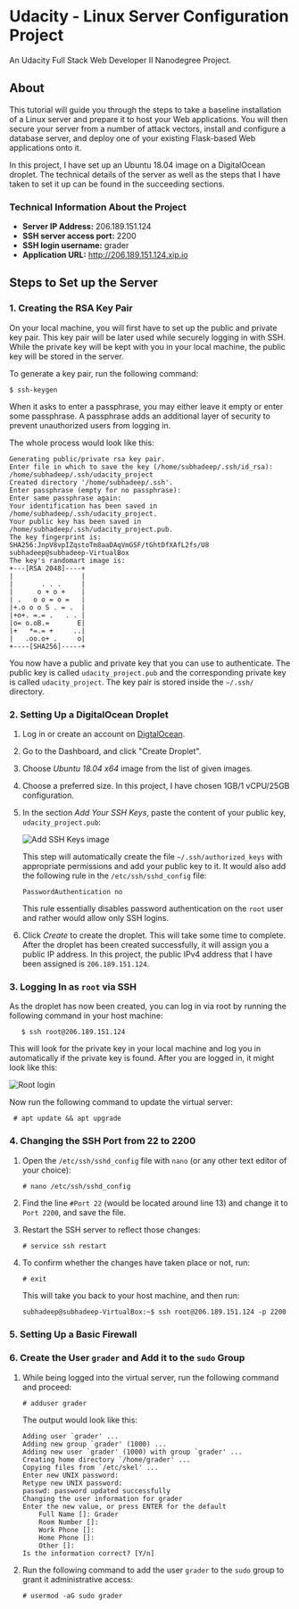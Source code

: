 # Udacity - Linux Server Configuration Project

An Udacity Full Stack Web Developer II Nanodegree Project.

## About

This tutorial will guide you through the steps to take a baseline installation of a Linux server and prepare it to host your Web applications. You will then secure your server from a number of attack vectors, install and configure a database server, and deploy one of your existing Flask-based Web applications onto it.

In this project, I have set up an Ubuntu 18.04 image on a DigitalOcean droplet. The technical details of the server as well as the steps that I have taken to set it up can be found in the succeeding sections.

### Technical Information About the Project

- **Server IP Address:** 206.189.151.124
- **SSH server access port:** 2200
- **SSH login username:** grader
- **Application URL:** http://206.189.151.124.xip.io

## Steps to Set up the Server

### 1. Creating the RSA Key Pair

On your local machine, you will first have to set up the public and private key pair. This key pair will be later used while securely logging in with SSH. While the private key will be kept with you in your local machine, the public key will be stored in the server.

To generate a key pair, run the following command:

   ```console
   $ ssh-keygen
   ```

When it asks to enter a passphrase, you may either leave it empty or enter some passphrase. A passphrase adds an additional layer of security to prevent unauthorized users from logging in.

The whole process would look like this:

```
Generating public/private rsa key pair.
Enter file in which to save the key (/home/subhadeep/.ssh/id_rsa): /home/subhadeep/.ssh/udacity_project
Created directory '/home/subhadeep/.ssh'.
Enter passphrase (empty for no passphrase): 
Enter same passphrase again: 
Your identification has been saved in /home/subhadeep/.ssh/udacity_project.
Your public key has been saved in /home/subhadeep/.ssh/udacity_project.pub.
The key fingerprint is:
SHA256:JnpV8vpIZqstoTm8aaDAqVmGSF/tGhtDfXAfL2fs/U8 subhadeep@subhadeep-VirtualBox
The key's randomart image is:
+---[RSA 2048]----+
|                 |
|       . . .     |
|      o + o +    |
| .   o o = o =   |
|+.o o o S . = .  |
|+o+. =.= .   . . |
|o= o.oB.=       E|
|+   *=.= +     ..|
|   .oo.o+ .     o|
+----[SHA256]-----+
```

You now have a public and private key that you can use to authenticate. The public key is called `udacity_project.pub` and the corresponding private key is called `udacity_project`. The key pair is stored inside the `~/.ssh/` directory. 

### 2. Setting Up a DigitalOcean Droplet

1. Log in or create an account on [DigtalOcean](https://cloud.digitalocean.com/login).

2. Go to the Dashboard, and click "Create Droplet".  

3. Choose *Ubuntu 18.04 x64* image from the list of given images.

4. Choose a preferred size. In this project, I have chosen 1GB/1 vCPU/25GB configuration.

5. In the section *Add Your SSH Keys*, paste the content of your public key, `udacity_project.pub`:
   
   ![Add SSH Keys image](https://res.cloudinary.com/sdey96/image/upload/v1527149812/ssh_jhd3zp.png)
  
   This step will automatically create the file `~/.ssh/authorized_keys` with appropriate permissions and add your public key to it. It would also add the following rule in the `/etc/ssh/sshd_config` file:
   
   ```
   PasswordAuthentication no
   ```
   
   This rule essentially disables password authentication on the `root` user and rather would allow only SSH logins.
   
 6. Click *Create* to create the droplet. This will take some time to complete. After the droplet has been created successfully, it will assign you a public IP address. In this project, the public IPv4 address that I have been assigned is `206.189.151.124`.
   
 ### 3. Logging In as `root` via SSH
 
 As the droplet has now been created, you can log in via root by running the following command in your host machine:
 
 ```
    $ ssh root@206.189.151.124
 ```
 
 This will look for the private key in your local machine and log you in automatically if the private key is found. After you are logged in, it might look like this:
 
 ![Root login](https://res.cloudinary.com/sdey96/image/upload/v1527151721/terminal_msihzb.png)
 
 Now run the following command to update the virtual server:

```
 # apt update && apt upgrade
```

### 4. Changing the SSH Port from 22 to 2200

1. Open the `/etc/ssh/sshd_config` file with `nano` (or any other text editor of your choice):
   
   ```
   # nano /etc/ssh/sshd_config
   ```

2. Find the line `#Port 22` (would be located around line 13) and change it to `Port 2200`, and save the file.

3. Restart the SSH server to reflect those changes:
   ```
   # service ssh restart
   ```

4. To confirm whether the changes have taken place or not, run:
   ```
   # exit
   ```
   
   This will take you back to your host machine, and then run:
   
   ```console
   subhadeep@subhadeep-VirtualBox:~$ ssh root@206.189.151.124 -p 2200
   ```

### 5. Setting Up a Basic Firewall




### 6. Create the User `grader` and Add it to the `sudo` Group

1. While being logged into the virtual server, run the following command and proceed:
   
   ```
   # adduser grader
   ```
   
   The output would look like this:
   
   ```
   Adding user `grader' ...
   Adding new group `grader' (1000) ...
   Adding new user `grader' (1000) with group `grader' ...
   Creating home directory `/home/grader' ...
   Copying files from `/etc/skel' ...
   Enter new UNIX password: 
   Retype new UNIX password: 
   passwd: password updated successfully
   Changing the user information for grader
   Enter the new value, or press ENTER for the default
	   Full Name []: Grader
	   Room Number []: 
	   Work Phone []: 
	   Home Phone []: 
	   Other []: 
   Is the information correct? [Y/n] 
   ```

2. Run the following command to add the user `grader` to the `sudo` group to grant it administrative access:
   
   ```
   # usermod -aG sudo grader
   ```
